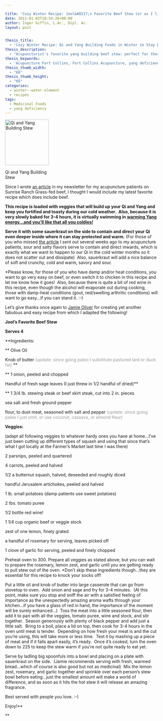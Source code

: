 ```yaml
---

title: 'Cozy Winter Recipe: Jool&#8217;s Favorite Beef Stew (or as I like to call it &#8220;Knock Your Socks Off Stew)'
date: 2011-01-02T18:54:26+00:00
author: Inger Giffin, L.Ac., Dipl. Ac.
layout: post


thesis_title:
  - 'Cozy Winter Recipe: Qi and Yang Building Foods in Winter to Stay Balanced.'
thesis_description:
  - "Acupuncturist's favorite yang building beef stew: perfect for those cozy winter days, and great for boosting Yang Qi in cold, yang deficient folks. "
thesis_keywords:
  - 'Acupuncture Fort Collins, Fort Collins Acupuncture, yang deficiency, '
thesis_thumb_width:
  - "66"
thesis_thumb_height:
  - "66"
categories:
  - winter--water-element
  - recipes
tags:
  - Medicinal Foods
  - yang deficiency
---
```

<div id="attachment_974" style="width: 154px" class="wp-caption alignleft">
  <a href="http://www.wisdomwaysacupuncture.com/wp-content/uploads/2011/01/Beef-Stew.jpg"><img class="size-thumbnail wp-image-974" title="Qi and Yang Building Stew" src="http://www.wisdomwaysacupuncture.com/wp-content/uploads/2011/01/Beef-Stew-144x150.jpg" alt="Qi and Yang Building Stew" width="144" height="150" srcset="http://www.wisdomwaysacupuncture.com/wp-content/uploads/2011/01/Beef-Stew-144x150.jpg 144w, http://www.wisdomwaysacupuncture.com/wp-content/uploads/2011/01/Beef-Stew.jpg 220w" sizes="(max-width: 144px) 100vw, 144px" /></a>
  
  <p class="wp-caption-text">
    Qi and Yang Building Stew
  </p>
</div>

Since I wrote [an article](http://www.wisdomwaysacupuncture.com/2011/01/08/buying-grassfed-beef-locally-through-sunrise-ranch/) in my newsletter for my acupuncture patients on Sunrise Ranch Grass-fed beef, I thought I would include my latest favorite recipe which does include beef.

**This recipe is loaded with veggies that will build up your Qi and Yang and keep you fortified and toasty during our cold weather.  Also, because it is very slowly baked for 3-4 hours, it is virtually swimming in [warming Yang energy&#8230;and you&#8217;ll like that all you coldies!](http://www.wisdomwaysacupuncture.com/2013/01/11/brrrrrrr-are-you-hypersensitive-to-the-cold-your-acupuncturist-says-you-may-be-yang-deficient-signs-and-symptoms-of-yang-deficiency/)**

**Serve it with some sauerkraut on the side to contain and direct your Qi even deeper inside where it can stay protected and warm.** (For those of you who missed [the article](http://www.wisdomwaysacupuncture.com/2010/12/07/when-eating-more-salt-will-help-conserve-your-qi/) I sent out several weeks ago to my acupuncture patients, sour and salty flavors serve to contain and direct inwards, which is exactly what we want to happen to our Qi in the cold winter months so it does not scatter out and dissipate)  Also, sauerkraut will add a nice balance of soft and crunchy, cold and warm, savory and sour.

*Please know, for those of you who have damp and/or heat conditions, you want to go very easy on beef, or even switch it to chicken in this recipe and let me know how it goes!  Also, because there is quite a bit of red wine in this recipe, even though the alcohol will evaporate out during cooking, those with damp-heat conditions (gout, red/swelling arthritic conditions) will want to go easy&#8230;if you can stand it. :-)

Let&#8217;s give thanks once again to <a href="http://r20.rs6.net/tn.jsp?llr=lem6kddab&et=1104078084179&s=0&e=001VPMzYI6b7ar9WEyjKRWHHQkuqK4wiGZ2Oehm8X2oxTFy17klLxhgSMT_QXjJFDprlV0Dh2PUMcQUH7Yvyhoms2DDlDPpquy6q4qrNU9P0oFB-5gLS037qmqxlxBq6wEZvgzHjMTcqUIz_ofls4Ubrb-EKdT2_GcxsgJQa0lb1JAMuIOzAX459mGyv1OD0ojdW00ZESX_vqHZv1ZVMI01X1heIm0z_v9j" target="_blank" rel="noopener">Jamie Oliver</a> for creating yet another fabulous and easy recipe from which I adapted the following!

**Jool&#8217;s Favorite Beef Stew**

**Serves 4**

**Ingredients:
  
** Olive Oil
  
Knob of butter <span style="color: #999999;">(update: since going paleo I substitute pastured lard or duck fat)</span> **
  
** 1 onion, peeled and chopped
  
Handful of fresh sage leaves (I just threw in 1/2 handful of dried)**
  
** 1 3/4 lb. stewing steak or beef skirt steak, cut into 2 in. pieces
  
sea salt and fresh ground pepper
  
flour, to dust meat, seasoned with salt and pepper <span style="color: #999999;">(update: since going paleo I just omit, or use coconut, cassava, or almond flour)</span>
  
**Veggies:**
  
(adapt all following veggies to whatever hardy ones you have at home&#8230;I&#8217;ve just been cutting up different types of squash and using that since that&#8217;s what I got locally at the Farmer&#8217;s Market last time I was there)
  
2 parsnips, peeled and quartered
  
4 carrots, peeled and halved
  
1/2 a butternut squash, halved, deseeded and roughly diced
  
handful Jerusalem artichokes, peeled and halved
  
1 lb. small potatoes (damp patients use sweet potatoes)
  
2 tbs. tomato puree
  
1/2 bottle red wine!
  
1 1/4 cup organic beef or veggie stock
  
zest of one lemon, finely grated
  
a handful of rosemary for serving, leaves picked off
  
1 clove of garlic for serving, peeled and finely chopped

Preheat oven to 300. Prepare all veggies as stated above, but you can wait to prepare the rosemary, lemon zest, and garlic until you are getting ready to pull stew out of the oven. *Don&#8217;t skip these ingredients though&#8230;they are essential for this recipe to knock your socks off!

Put a little oil and knob of butter into large casserole that can go from stovetop to oven.  Add onion and sage and fry for 3-4 minutes.  (At this point, make sure you stop and sniff the air with a satisfied feeling of  importance as the unexpectedly amazing aroma wafts through your kitchen&#8230;if you have a glass of red in hand, the importance of the moment will be surely enhanced&#8230;)  Toss the meat into a little seasoned flour, then add it to pan with all the veggies, tomato puree, wine and stock, and stir together.  Season generously with plenty of black pepper and add just a little salt.  Bring to a boil, place a lid on top, then cook for 3-4 hours in the oven until meat is tender.  Depending on how fresh your meat is and the cut you&#8217;re using, this will take more or less time.  Test it by mashing up a piece of meat and if it falls apart easily, it&#8217;s ready.  Once it&#8217;s cooked, turn the oven down to 225 to keep the stew warm if you&#8217;re not quite ready to eat yet.

Serve by ladling big spoonfuls into a bowl and placing on a plate with sauerkraut on the side.  (Jamie recommends serving with fresh, warmed bread&#8230;which of course is also good but not as medicinal)  Mix the lemon zest, rosemary, and garlic together and sprinkle over each person&#8217;s stew bowl before eating&#8230;just the smallest amount will make a world of difference, and as soon as it hits the hot stew it will release an amazing fragrance.

Best served with people you love. :-)

Enjoy!**
  
**